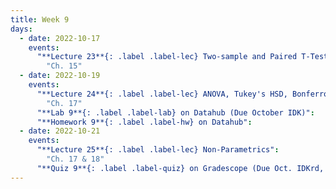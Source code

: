 ```yaml
---
title: Week 9
days:
  - date: 2022-10-17
    events:
      "**Lecture 23**{: .label .label-lec} Two-sample and Paired T-Tests":
        "Ch. 15"
  - date: 2022-10-19
    events:
      "**Lecture 24**{: .label .label-lec} ANOVA, Tukey's HSD, Bonferroni Method": 
        "Ch. 17"
      "**Lab 9**{: .label .label-lab} on Datahub (Due October IDK)":
      "**Homework 9**{: .label .label-hw} on Datahub":
  - date: 2022-10-21
    events:
      "**Lecture 25**{: .label .label-lec} Non-Parametrics":
        "Ch. 17 & 18"
      "**Quiz 9**{: .label .label-quiz} on Gradescope (Due Oct. IDKrd, 12:00 PM PST))":
---
```

